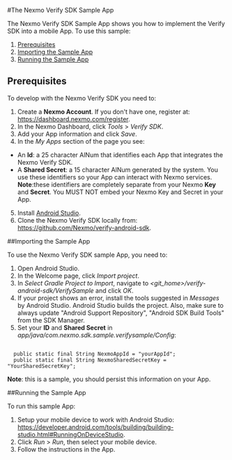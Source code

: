 #The Nexmo Verify SDK Sample App

The Nexmo Verify SDK Sample App shows you how to implement the Verify SDK into a mobile App. To use this sample:

1. <a href="#prereq">Prerequisites</a>
2. <a href="#import">Importing the Sample App</a>
3. <a href="#run">Running the Sample App</a>

## Prerequisites<a name="prereq"></a>

To develop with the Nexmo Verify SDK you need to:

1. Create a __Nexmo Account__. If you don't have one, register at: https://dashboard.nexmo.com/register.
2. In the Nexmo Dashboard, click *Tools* > *Verify SDK*.
3. Add your App information and click *Save*.
4. In the *My Apps* section of the page you see:
  * An __Id__: a 25 character AlNum that identifies each App that integrates the Nexmo Verify SDK.
  * A __Shared Secret__: a 15 character AlNum generated by the system.
    You use these identifiers so your App can interact with Nexmo services.
    **Note**:these identifiers are completely separate from your Nexmo __Key__ and __Secret__. You MUST NOT embed your Nexmo Key and Secret in your App.
5. Install <a href="http://developer.android.com/tools/studio/index.html"> Android Studio</a>.
6. Clone the Nexmo Verify SDK locally from: https://github.com/Nexmo/verify-android-sdk.


##Importing the Sample App<a name="import"></a>

To use the Nexmo Verify SDK sample App, you need to:

1. Open Android Studio.
2. In the Welcome page, click *Import project*.
3. In *Select Gradle Project to Import*, navigate to *&lt;git_home>/verify-android-sdk/VerifySample* and click *OK*.
4. If your project shows an error, install the tools suggested in *Messages* by Android Studio. Android Studio builds the project.  Also, make sure to always update "Android Support Repository", "Android SDK Build Tools" from the SDK Manager.
5. Set your __ID__ and __Shared Secret__ in *app/java/com.nexmo.sdk.sample.verifysample/Config*:

  ```

    public static final String NexmoAppId = "yourAppId";
    public static final String NexmoSharedSecretKey = "YourSharedSecretKey";
```

**Note**: this is a sample, you should persist this information on your App.

##Running the Sample App<a name="run"></a>

To run this sample App:

1. Setup your mobile device to work with Android Studio: https://developer.android.com/tools/building/building-studio.html#RunningOnDeviceStudio. 
2. Click *Run* > *Run*, then select your mobile device. 
3. Follow the instructions in the App. 
